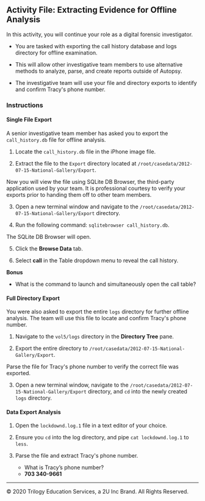 ## Activity File: Extracting Evidence for Offline Analysis


In this activity, you will continue your role as a digital forensic investigator.

- You are tasked with exporting the call history database and logs directory for offline examination. 

- This will allow other investigative team members to use alternative methods to analyze, parse, and create reports outside of Autopsy.

- The investigative team will use your file and directory exports to identify and confirm Tracy's phone number.


### Instructions

#### Single File Export

A senior investigative team member has asked you to export the `call_history.db` file for offline analysis.

  1. Locate the `call_history.db` file in the iPhone image file.

  2. Extract the file to the `Export` directory located at `/root/casedata/2012-07-15-National-Gallery/Export`.

Now you will view the file using SQLite DB Browser, the third-party application used by your team. It is professional courtesy to verify your exports prior to handing them off to other team members.

  3. Open a new terminal window and navigate to the `/root/casedata/2012-07-15-National-Gallery/Export` directory.

  4. Run the following command: `sqlitebrowser call_history.db`.

   The SQLite DB Browser will open.

  5. Click the **Browse Data** tab.

  6. Select **call** in the Table dropdown menu to reveal the call history.

  **Bonus**

  - What is the command to launch and simultaneously open the call table?

#### Full Directory Export  

You were also asked to export the entire `logs` directory for further offline analysis. The team will use this file to locate and confirm Tracy's phone number.

  1. Navigate to the `vol5/logs` directory in the **Directory Tree** pane.
  
  2. Export the entire directory to `/root/casedata/2012-07-15-National-Gallery/Export`.

Parse the file for Tracy's phone number to verify the correct file was exported.

  3. Open a new terminal window, navigate to the `/root/casedata/2012-07-15-National-Gallery/Export` directory, and `cd` into the newly created `logs` directory.

#### Data Export Analysis 

1. Open the `lockdownd.log.1` file in a text editor of your choice.

2. Ensure you `cd` into the log directory, and pipe `cat lockdownd.log.1` to `less`.

3. Parse the file and extract Tracy's phone number.

   - What is Tracy’s phone number?
   - **703 340-9661**


----

&copy; 2020 Trilogy Education Services, a 2U Inc Brand.   All Rights Reserved.

